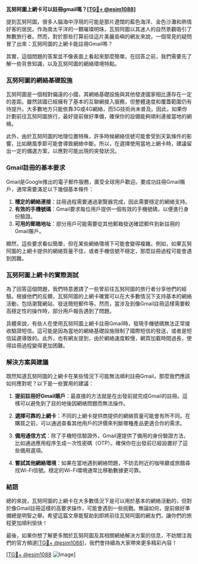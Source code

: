 **瓦努阿圖上網卡可以註冊gmail嗎？[[TG💪+ @esim1088](https://t.me/s/esim1088)]**

提到瓦努阿圖，很多人腦海中浮現的可能是那片遼闊的藍色海洋、金色沙灘和熱情好客的居民。作為南太平洋的一顆璀璨明珠，瓦努阿圖以其迷人的自然景觀吸引了無數旅行者。然而，對於那些打算前往這片美麗島嶼的網友來說，一個常見的疑問冒了出來：瓦努阿圖的上網卡能註冊Gmail嗎？

其實，這個問題的答案並不像表面上看起來那麼簡單。在回答之前，我們需要先了解一些背景知識，以及瓦努阿圖的網絡環境特點。

### 瓦努阿圖的網絡基礎設施

瓦努阿圖是一個相對偏遠的小國，其網絡基礎設施與其他發達國家相比還存在一定的差距。雖然該國已經擁有了基本的互聯網接入服務，但整體速度和覆蓋範圍仍有待提升。大多數地方只能依靠3G或4G網絡，而5G技術尚未普及。因此，如果你計劃前往瓦努阿圖旅行，最好提前做好準備，確保你的設備能夠順利連接當地的網絡。

此外，由於瓦努阿圖的地理位置特殊，許多時候網絡信號可能會受到天氣條件的影響，比如颶風季節可能會導致網絡中斷。所以，在選擇使用當地上網卡時，建議留出一定的備選方案，以應對可能出現的突發狀況。

### Gmail註冊的基本要求

Gmail是Google推出的電子郵件服務，廣受全球用戶歡迎。要成功註冊Gmail賬戶，通常需要滿足以下幾個基本條件：

1. **穩定的網絡連接**：註冊過程需要通過瀏覽器完成，因此需要穩定的網絡支持。
2. **有效的手機號碼**：Gmail要求每位用戶提供一個有效的手機號碼，以便進行身份驗證。
3. **可用的郵箱地址**：部分用戶可能需要從其他郵箱發送確認郵件到新註冊的Gmail賬戶。

顯然，這些要求看似簡單，但在某些網絡環境下可能會變得複雜。例如，如果瓦努阿圖的上網卡提供的網絡質量不佳，或者手機信號不穩定，那麼註冊過程可能會遇到困難。

### 瓦努阿圖上網卡的實際測試

為了回答這個問題，我們特意邀請了一些曾前往瓦努阿圖的旅行者分享他們的經驗。根據他們的反饋，瓦努阿圖的上網卡確實可以在大多數情況下支持基本的網絡活動，包括瀏覽網站、發送簡短郵件等。然而，當涉及到像Gmail註冊這樣需要較高穩定性的操作時，部分用戶報告遇到了問題。

具體來說，有些人在使用瓦努阿圖上網卡註冊Gmail時，發現手機號碼無法正常接收驗證短信。這可能是因為當地的網絡基礎設施限制了國際短信的發送，或者是短信延遲導致的。此外，也有網友提到，由於網絡速度較慢，網頁加載時間過長，使得註冊過程變得更加困難。

### 解決方案與建議

既然知道瓦努阿圖的上網卡在某些情況下可能無法順利註冊Gmail，那麼我們應該如何應對呢？以下是一些實用的建議：

1. **提前註冊好Gmail賬戶**：最直接的方法就是在出發前就完成Gmail的註冊。這樣可以避免到了目的地後因網絡問題而無法操作。

2. **選擇可靠的上網卡**：不同的上網卡提供商提供的網絡質量可能會有所不同。在購買之前，可以通過查看其他用戶的評價來判斷哪種產品更適合你的需求。

3. **備用通信方式**：除了手機短信驗證外，Gmail還提供了備用的身份驗證方法，比如通過應用程序生成一次性密碼（OTP）。確保你在出發前已經設置好了這些備用選項。

4. **嘗試其他網絡環境**：如果在當地遇到網絡問題，不妨去附近的咖啡廳或旅館尋找Wi-Fi信號。穩定的Wi-Fi環境通常比移動數據更可靠。

### 結語

總的來說，瓦努阿圖的上網卡在大多數情況下是可以用於基本的網絡活動的，但對於像Gmail註冊這樣的高要求操作，可能會遇到一些挑戰。無論如何，提前做好準備總是明智之舉。希望這篇文章能幫助到即將前往瓦努阿圖的網友們，讓你們的旅程更加順利愉快！

最後，如果你想了解更多關於瓦努阿圖及其相關網絡解決方案的信息，不妨關注我們的官方頻道[[TG💪+ @esim1088](https://t.me/s/esim1088)]，我們會持續為大家帶來更多精彩內容！  

[[TG💪+ @esim1088](https://t.me/s/esim1088) ![Image](https://i.postimg.cc/4NQfJmqS/Snipaste-2025-05-13-00-14-12.png)]